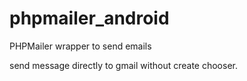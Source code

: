# phpmailer_android
 PHPMailer wrapper to send emails 

send message directly to gmail without create chooser.
